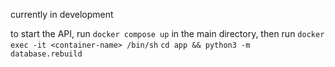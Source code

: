 currently in development

to start the API, run ``docker compose up`` in the main directory, then run
```docker exec -it <container-name> /bin/sh```
```cd app && python3 -m database.rebuild```
